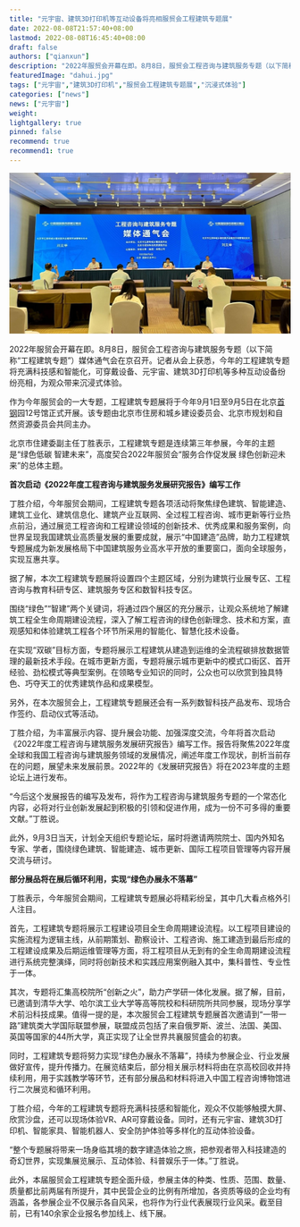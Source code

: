 ```yaml
---
title: "元宇宙、建筑3D打印机等互动设备将亮相服贸会工程建筑专题展"
date: 2022-08-08T21:57:40+08:00
lastmod: 2022-08-08T16:45:40+08:00
draft: false
authors: ["qianxun"]
description: "2022年服贸会开幕在即。8月8日，服贸会工程咨询与建筑服务专题（以下简称“工程建筑专题”）媒体通气会在京召开。记者从会上获悉，今年的工程建筑专题将充满科技感和智能化，可穿戴设备、元宇宙、建筑3D打印机等多种互动设备纷纷亮相，为观众带来沉浸式体验。"
featuredImage: "dahui.jpg"
tags: ["元宇宙","建筑3D打印机","服贸会工程建筑专题展","沉浸式体验"]
categories: ["news"]
news: ["元宇宙"]
weight: 
lightgallery: true
pinned: false
recommend: true
recommend1: true
---
```


![](dahui.jpg)

2022年服贸会开幕在即。8月8日，服贸会工程咨询与建筑服务专题（以下简称“工程建筑专题”）媒体通气会在京召开。记者从会上获悉，今年的工程建筑专题将充满科技感和智能化，可穿戴设备、元宇宙、建筑3D打印机等多种互动设备纷纷亮相，为观众带来沉浸式体验。

作为今年服贸会的一大专题，工程建筑专题展将于今年9月1日至9月5日在北京[首钢](http://sports.qianlong.com/shougang/)园12号馆正式开展。该专题由北京市住房和城乡建设委员会、北京市规划和自然资源委员会共同主办。

北京市住建委副主任丁胜表示，工程建筑专题是连续第三年参展，今年的主题是“绿色低碳 智建未来”，高度契合2022年服贸会“服务合作促发展 绿色创新迎未来”的总体主题。

**首次启动《2022年度工程咨询与建筑服务发展研究报告》编写工作**

丁胜介绍，今年服贸会期间，工程建筑专题各项活动将聚焦绿色建筑、智能建造、建筑工业化、建筑信息化、建筑产业互联网、全过程工程咨询、城市更新等行业热点前沿，通过展览工程咨询和工程建设领域的创新技术、优秀成果和服务案例，向世界呈现我国建筑业高质量发展的重要成就，展示“中国建造”品牌，助力工程建筑专题展成为新发展格局下中国建筑服务业高水平开放的重要窗口，面向全球服务，实现互惠共享。

据了解，本次工程建筑专题展将设置四个主题区域，分别为建筑行业展专区、工程咨询与教育科研专区、建筑服务专区和数智科技专区。

围绕“绿色”“智建”两个关键词，将通过四个展区的充分展示，让观众系统地了解建筑工程全生命周期建设流程，深入了解工程咨询的绿色创新理念、技术和方案，直观感知和体验建筑工程各个环节所采用的智能化、智慧化技术设备。

在实现“双碳”目标方面，专题将展示工程建筑从建造到运维的全流程碳排放数据管理的最新技术手段。在城市更新方面，专题将展示城市更新中的模式口街区、首开经验、劲松模式等典型案例。在领略专业知识的同时，公众也可以欣赏到独具特色、巧夺天工的优秀建筑作品和成果模型。

另外，在本次服贸会上，工程建筑专题展还会有一系列数智科技产品发布、现场合作签约、启动仪式等活动。

丁胜介绍，为丰富展示内容、提升展会功能、加强深度交流，今年将首次启动《2022年度工程咨询与建筑服务发展研究报告》编写工作。报告将聚焦2022年度全球和我国工程咨询与建筑服务领域的发展情况，阐述年度工作现状，剖析当前存在的问题，展望未来发展前景。2022年的《发展研究报告》将在2023年度的主题论坛上进行发布。

“今后这个发展报告的编写及发布，将作为工程咨询与建筑服务专题的一个常态化内容，必将对行业创新发展起到积极的引领和促进作用，成为一份不可多得的重要文献。”丁胜说。

此外，9月3日当天，计划全天组织专题论坛，届时将邀请两院院士、国内外知名专家、学者，围绕绿色建筑、智能建造、城市更新、国际工程项目管理等内容开展交流与研讨。

**部分展品将在展后循环利用，实现“绿色办展永不落幕”**

丁胜表示，今年服贸会期间，工程建筑专题展必将精彩纷呈，其中几大看点格外引人注目。

首先，工程建筑专题将展示工程建设项目全生命周期建设流程。以工程项目建设的实施流程为逻辑主线，从前期策划、勘察设计、工程咨询、施工建造到最后形成的工程建设成果及后期运维管理等方面，将工程项目从无到有的全生命周期建设流程进行系统完整演绎，同时将创新技术和实践应用案例融入其中，集科普性、专业性于一体。

其次，专题将汇集高校院所“创新之火”，助力产学研一体化发展。据了解，目前，已邀请到清华大学、哈尔滨工业大学等高等院校和科研院所共同参展，现场分享学术前沿科技成果。值得一提的是，本次服贸会工程建筑专题展首次邀请到“一带一路”建筑类大学国际联盟参展，联盟成员包括了来自俄罗斯、波兰、法国、美国、英国等国家的44所大学，真正实现了让全世界共襄服贸盛会的初衷。

同时，工程建筑专题将努力实现“绿色办展永不落幕”，持续为参展企业、行业发展做好宣传，提升传播力。在展览结束后，部分相关展示材料将由在京高校回收并持续利用，用于实践教学等环节，还有部分展品和材料将进入中国工程咨询博物馆进行二次展览和循环利用。

丁胜介绍，今年的工程建筑专题将充满科技感和智能化，观众不仅能够触摸大屏、欣赏沙盘，还可以现场体验VR、AR可穿戴设备。同时，还有元宇宙、建筑3D打印机、智能家具、智能机器人、安全防护体验等多样化的互动体验设备。

“整个专题展将带来一场身临其境的数字建造体验之旅，把参观者带入科技建造的奇幻世界，实现集展览展示、互动体验、科普娱乐于一体。”丁胜说。

此外，本届服贸会工程建筑专题全面升级，参展主体的种类、性质、范围、数量、质量都比前两届有所提升，其中民营企业的比例有所增加，各资质等级的企业均有涵盖，各参展企业不仅展示各自风采，也将作为行业代表展现行业风采。截至目前，已有140余家企业报名参加线上、线下展。